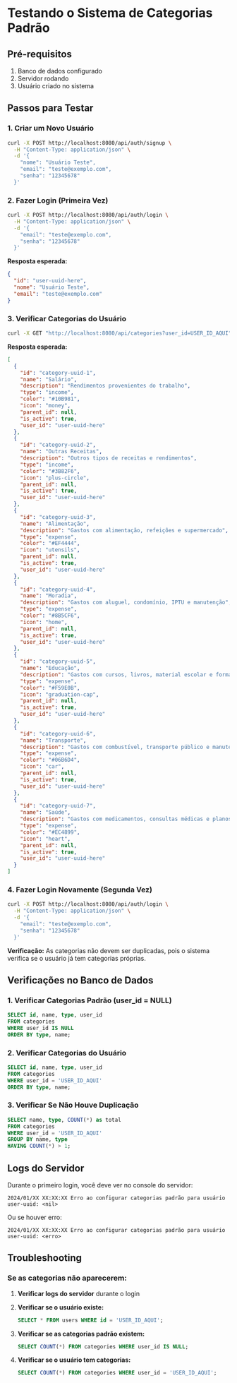 # Testando o Sistema de Categorias Padrão

## Pré-requisitos

1. Banco de dados configurado
2. Servidor rodando
3. Usuário criado no sistema

## Passos para Testar

### 1. Criar um Novo Usuário

```bash
curl -X POST http://localhost:8080/api/auth/signup \
  -H "Content-Type: application/json" \
  -d '{
    "nome": "Usuário Teste",
    "email": "teste@exemplo.com",
    "senha": "12345678"
  }'
```

### 2. Fazer Login (Primeira Vez)

```bash
curl -X POST http://localhost:8080/api/auth/login \
  -H "Content-Type: application/json" \
  -d '{
    "email": "teste@exemplo.com",
    "senha": "12345678"
  }'
```

**Resposta esperada:**
```json
{
  "id": "user-uuid-here",
  "nome": "Usuário Teste",
  "email": "teste@exemplo.com"
}
```

### 3. Verificar Categorias do Usuário

```bash
curl -X GET "http://localhost:8080/api/categories?user_id=USER_ID_AQUI"
```

**Resposta esperada:**
```json
[
  {
    "id": "category-uuid-1",
    "name": "Salário",
    "description": "Rendimentos provenientes do trabalho",
    "type": "income",
    "color": "#10B981",
    "icon": "money",
    "parent_id": null,
    "is_active": true,
    "user_id": "user-uuid-here"
  },
  {
    "id": "category-uuid-2",
    "name": "Outras Receitas",
    "description": "Outros tipos de receitas e rendimentos",
    "type": "income",
    "color": "#3B82F6",
    "icon": "plus-circle",
    "parent_id": null,
    "is_active": true,
    "user_id": "user-uuid-here"
  },
  {
    "id": "category-uuid-3",
    "name": "Alimentação",
    "description": "Gastos com alimentação, refeições e supermercado",
    "type": "expense",
    "color": "#EF4444",
    "icon": "utensils",
    "parent_id": null,
    "is_active": true,
    "user_id": "user-uuid-here"
  },
  {
    "id": "category-uuid-4",
    "name": "Moradia",
    "description": "Gastos com aluguel, condomínio, IPTU e manutenção",
    "type": "expense",
    "color": "#8B5CF6",
    "icon": "home",
    "parent_id": null,
    "is_active": true,
    "user_id": "user-uuid-here"
  },
  {
    "id": "category-uuid-5",
    "name": "Educação",
    "description": "Gastos com cursos, livros, material escolar e formação",
    "type": "expense",
    "color": "#F59E0B",
    "icon": "graduation-cap",
    "parent_id": null,
    "is_active": true,
    "user_id": "user-uuid-here"
  },
  {
    "id": "category-uuid-6",
    "name": "Transporte",
    "description": "Gastos com combustível, transporte público e manutenção de veículos",
    "type": "expense",
    "color": "#06B6D4",
    "icon": "car",
    "parent_id": null,
    "is_active": true,
    "user_id": "user-uuid-here"
  },
  {
    "id": "category-uuid-7",
    "name": "Saúde",
    "description": "Gastos com medicamentos, consultas médicas e planos de saúde",
    "type": "expense",
    "color": "#EC4899",
    "icon": "heart",
    "parent_id": null,
    "is_active": true,
    "user_id": "user-uuid-here"
  }
]
```

### 4. Fazer Login Novamente (Segunda Vez)

```bash
curl -X POST http://localhost:8080/api/auth/login \
  -H "Content-Type: application/json" \
  -d '{
    "email": "teste@exemplo.com",
    "senha": "12345678"
  }'
```

**Verificação:** As categorias não devem ser duplicadas, pois o sistema verifica se o usuário já tem categorias próprias.

## Verificações no Banco de Dados

### 1. Verificar Categorias Padrão (user_id = NULL)

```sql
SELECT id, name, type, user_id 
FROM categories 
WHERE user_id IS NULL 
ORDER BY type, name;
```

### 2. Verificar Categorias do Usuário

```sql
SELECT id, name, type, user_id 
FROM categories 
WHERE user_id = 'USER_ID_AQUI' 
ORDER BY type, name;
```

### 3. Verificar Se Não Houve Duplicação

```sql
SELECT name, type, COUNT(*) as total
FROM categories 
WHERE user_id = 'USER_ID_AQUI'
GROUP BY name, type
HAVING COUNT(*) > 1;
```

## Logs do Servidor

Durante o primeiro login, você deve ver no console do servidor:

```
2024/01/XX XX:XX:XX Erro ao configurar categorias padrão para usuário user-uuid: <nil>
```

Ou se houver erro:

```
2024/01/XX XX:XX:XX Erro ao configurar categorias padrão para usuário user-uuid: <erro>
```

## Troubleshooting

### Se as categorias não aparecerem:

1. **Verificar logs do servidor** durante o login

2. **Verificar se o usuário existe:**
   ```sql
   SELECT * FROM users WHERE id = 'USER_ID_AQUI';
   ```

3. **Verificar se as categorias padrão existem:**
   ```sql
   SELECT COUNT(*) FROM categories WHERE user_id IS NULL;
   ```

4. **Verificar se o usuário tem categorias:**
   ```sql
   SELECT COUNT(*) FROM categories WHERE user_id = 'USER_ID_AQUI';
   ``` 